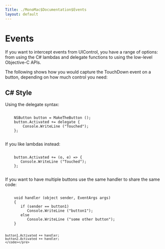 ```yaml
---
Title: ./MonoMac$Documentation$Events
layout: default
---
```


Events
======

If you want to intercept events from UIControl, you have a range of
options: from using the C\# lambdas and delegate functions to using the
low-level Objective-C APIs.

The following shows how you would capture the TouchDown event on a
button, depending on how much control you need:

C\# Style
---------

Using the delegate syntax:

<div class="csharp">
    <pre><code>
    NSButton button = MakeTheButton ();
    button.Activated += delegate {
        Console.WriteLine ("Touched");
    };
    </code></pre>

</div>
If you like lambdas instead:

<div class="csharp">
    <pre><code>
    button.Activated += (o, e) => {
       Console.WriteLine ("Touched");
    };
    </code></pre>

</div>
If you want to have multiple buttons use the same handler to share the
same code:

<div class="csharp">
    <pre><code>
    void handler (object sender, EventArgs args)
    {
       if (sender == button1)
          Console.WriteLine ("button1");
       else
          Console.WriteLine ("some other button");
    }
     
    button1.Activated += handler;
    button2.Activated += handler;
    </code></pre>

</div>
